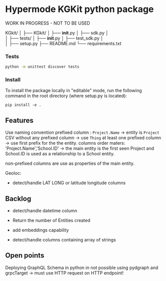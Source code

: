 # Hypermode KGKit python package

WORK IN PROGRESS - NOT TO BE USED

KGkit/
│
├── KGkit/
│   ├── __init__.py
│   ├── sdk.py
│  
│
├── tests/
│   ├── __init__.py
│   ├── test_sdk.py
│   
│
├── setup.py
├── README.md
└── requirements.txt

### Tests
```sh
python -m unittest discover tests
```

### Install
To install the package locally in "editable" mode, run the following command in the root directory (where setup.py is located):

```
pip install -e .
```
## Features

Use naming convention
prefixed column : `Project.Name` -> entity is `Project`
CSV without any prefixed column -> use `Thing`
at least one prefixed column -> use first prefix for the the entity. columns order maters: 
'Project.Name','School.ID' -> the main entity is the first seen Project and School.ID is used as a relationship to a School entity.

non-prefixed columns are use as properties of the main entity.

Geoloc:
- detect/handle LAT LONG or latitude longitude columns

## Backlog
- detect/handle datetime column

- Return the number of Entities created
- add embeddings capability
- detect/handle columns containing array of strings

## Open points
Deploying GraphQL Schema in python in not possible using pydgraph and grpcTarget
-> must use HTTP request on HTTP endpoint!
